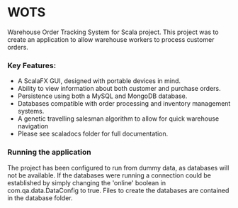 # WOTS
Warehouse Order Tracking System for Scala project.
This project was to create an application to allow warehouse workers to process customer orders.
### Key Features:
* A ScalaFX GUI, designed with portable devices in mind.
* Ability to view information about both customer and purchase orders.
* Persistence using both a MySQL and MongoDB database.
* Databases compatible with order processing and inventory management systems.
* A genetic travelling salesman algorithm to allow for quick warehouse navigation
* Please see scaladocs folder for full documentation.

### Running the application
The project has been configured to run from dummy data, as databases will not be available.
If the databases were running a connection could be established by simply changing the 'online' boolean in
com.qa.data.DataConfig to true. Files to create the databases are contained in the database folder.
